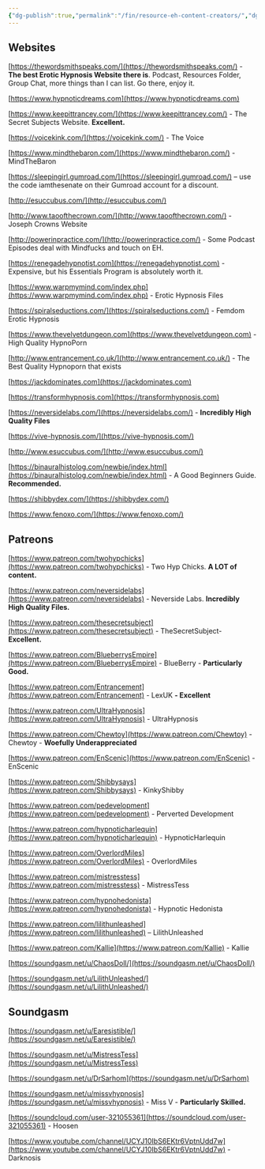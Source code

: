 ```yaml
---
{"dg-publish":true,"permalink":"/fin/resource-eh-content-creators/","dgHomeLink":true,"dgPassFrontmatter":false}
---
```



## Websites

[https://thewordsmithspeaks.com/](https://thewordsmithspeaks.com/) - **The best Erotic Hypnosis Website there is**. Podcast, Resources Folder, Group Chat, more things than I can list. Go there, enjoy it.

[https://www.hypnoticdreams.com](https://www.hypnoticdreams.com)

[https://www.keepittrancey.com/](https://www.keepittrancey.com/) - The Secret Subjects Website. **Excellent.**

[https://voicekink.com/](https://voicekink.com/) - The Voice

[https://www.mindthebaron.com/](https://www.mindthebaron.com/) - MindTheBaron

[https://sleepingirl.gumroad.com/](https://sleepingirl.gumroad.com/) – use the code iamthesenate on their Gumroad account for a discount.

[http://esuccubus.com/](http://esuccubus.com/)

[http://www.taoofthecrown.com/](http://www.taoofthecrown.com/) - Joseph Crowns Website

[http://powerinpractice.com/](http://powerinpractice.com/) - Some Podcast Episodes deal with Mindfucks and touch on EH.

[https://renegadehypnotist.com](https://renegadehypnotist.com) - Expensive, but his Essentials Program is absolutely worth it.

[https://www.warpmymind.com/index.php](https://www.warpmymind.com/index.php) - Erotic Hypnosis Files

[https://spiralseductions.com/](https://spiralseductions.com/) - Femdom Erotic Hypnosis

[https://www.thevelvetdungeon.com](https://www.thevelvetdungeon.com) - High Quality HypnoPorn

[http://www.entrancement.co.uk/](http://www.entrancement.co.uk/) - The Best Quality Hypnoporn that exists

[https://jackdominates.com](https://jackdominates.com)

[https://transformhypnosis.com](https://transformhypnosis.com)

[https://neversidelabs.com/](https://neversidelabs.com/) - **Incredibly High Quality Files**

[https://vive-hypnosis.com/](https://vive-hypnosis.com/)

[http://www.esuccubus.com/](http://www.esuccubus.com/)

[https://binauralhistolog.com/newbie/index.html](https://binauralhistolog.com/newbie/index.html) - A Good Beginners Guide. **Recommended.**

[https://shibbydex.com/](https://shibbydex.com/)

[https://www.fenoxo.com/](https://www.fenoxo.com/)

## Patreons

[https://www.patreon.com/twohypchicks](https://www.patreon.com/twohypchicks) - Two Hyp Chicks. **A LOT of content.**

[https://www.patreon.com/neversidelabs](https://www.patreon.com/neversidelabs) - Neverside Labs. **Incredibly High Quality Files.**

[https://www.patreon.com/thesecretsubject](https://www.patreon.com/thesecretsubject) - TheSecretSubject- **Excellent.**

[https://www.patreon.com/BlueberrysEmpire](https://www.patreon.com/BlueberrysEmpire) - BlueBerry - **Particularly Good.**

[https://www.patreon.com/Entrancement](https://www.patreon.com/Entrancement) - LexUK **- Excellent**

[https://www.patreon.com/UltraHypnosis](https://www.patreon.com/UltraHypnosis) - UltraHypnosis

[https://www.patreon.com/Chewtoy](https://www.patreon.com/Chewtoy) - Chewtoy - **Woefully Underappreciated**

[https://www.patreon.com/EnScenic](https://www.patreon.com/EnScenic) - EnScenic

[https://www.patreon.com/Shibbysays](https://www.patreon.com/Shibbysays) - KinkyShibby

[https://www.patreon.com/pedevelopment](https://www.patreon.com/pedevelopment) - Perverted Development

[https://www.patreon.com/hypnoticharlequin](https://www.patreon.com/hypnoticharlequin) - HypnoticHarlequin

[https://www.patreon.com/OverlordMiles](https://www.patreon.com/OverlordMiles) - OverlordMiles

[https://www.patreon.com/mistresstess](https://www.patreon.com/mistresstess) - MistressTess

[https://www.patreon.com/hypnohedonista](https://www.patreon.com/hypnohedonista) - Hypnotic Hedonista

[https://www.patreon.com/lilithunleashed](https://www.patreon.com/lilithunleashed) – LilithUnleashed

[https://www.patreon.com/Kallie](https://www.patreon.com/Kallie) - Kallie

[https://soundgasm.net/u/ChaosDoll/](https://soundgasm.net/u/ChaosDoll/)

[https://soundgasm.net/u/LilithUnleashed/](https://soundgasm.net/u/LilithUnleashed/)

## Soundgasm

[https://soundgasm.net/u/Earesistible/](https://soundgasm.net/u/Earesistible/)

[https://soundgasm.net/u/MistressTess](https://soundgasm.net/u/MistressTess)

[https://soundgasm.net/u/DrSarhom](https://soundgasm.net/u/DrSarhom)

[https://soundgasm.net/u/missvhypnosis](https://soundgasm.net/u/missvhypnosis) - Miss V - **Particularly Skilled.**


[https://soundcloud.com/user-321055361](https://soundcloud.com/user-321055361) - Hoosen

[https://www.youtube.com/channel/UCYJ10IbS6EKtr6VptnUdd7w](https://www.youtube.com/channel/UCYJ10IbS6EKtr6VptnUdd7w) - Darknosis